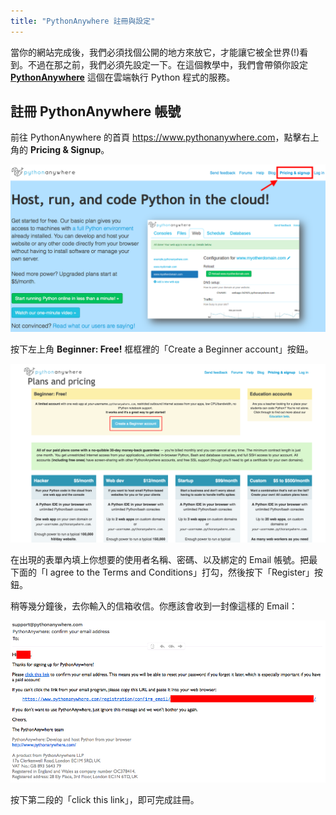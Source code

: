 ```yaml
---
title: "PythonAnywhere 註冊與設定"
---
```


當你的網站完成後，我們必須找個公開的地方來放它，才能讓它被全世界(!)看到。不過在那之前，我們必須先設定一下。在這個教學中，我們會帶領你設定 **[PythonAnywhere](https://www.pythonanywhere.com)** 這個在雲端執行 Python 程式的服務。


## 註冊 PythonAnywhere 帳號

前往 PythonAnywhere 的首頁 <https://www.pythonanywhere.com>，點擊右上角的 **Pricing & Signup**。

![PythonAnywhere 首頁註冊連結](assets/pythonanywhere-frontpage-signup-link.png)

按下左上角 **Beginner: Free!** 框框裡的「Create a Beginner account」按鈕。

![PythonAnywhere Beginner 註冊鈕](assets/beginner-account-signup.png)

在出現的表單內填上你想要的使用者名稱、密碼、以及綁定的 Email 帳號。把最下面的「I agree to the Terms and Conditions」打勾，然後按下「Register」按鈕。

稍等幾分鐘後，去你輸入的信箱收信。你應該會收到一封像這樣的 Email：

![PythonAnywhere 認證郵件](assets/signup-email.png)

按下第二段的「click this link」，即可完成註冊。
